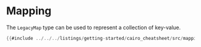 # Mapping

The ```LegacyMap``` type can be used to represent a collection of key-value.

```rust
{{#include ../../../listings/getting-started/cairo_cheatsheet/src/mapping_example.cairo}}
```
